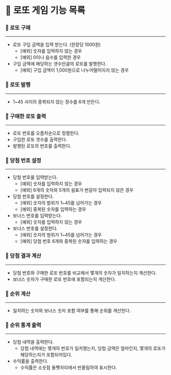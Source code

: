 # 🎱 로또 게임 기능 목록

### 📌 로또 구매

---
- 로또 구입 금액을 입력 받는다. (한장당 1000원)
  - [예외] 숫자를 입력하지 않는 경우
  - [예외] 0이나 음수를 입력한 경우
- 구입 금액에 해당하는 갯수만큼의 로또를 발행한다.
  - [예외] 구입 금액이 1,000원으로 나누어떨어지지 않는 경우

### 📌 로또 발행

---
- 1~45 사이의 중복되지 않는 정수를 6개 만든다.

### 📌 구매한 로또 출력

---
- 로또 번호를 오름차순으로 정렬한다.
- 구입한 로또 갯수를 출력한다.
- 발행된 로또의 번호를 출력한다.

### 📌 당첨 번호 설정

---
- 당첨 번호를 입력받는다.
  - [예외] 숫자를 입력하지 않는 경우
  - [예외] 6개의 숫자와 5개의 쉼표가 번갈아 입력되지 않은 경우
- 당첨 번호를 설정한다.
  - [예외] 숫자의 범위가 1~45를 넘어가는 경우
  - [예외] 중복된 숫자를 입력하는 경우
- 보너스 번호를 입력받는다.
  - [예외] 숫자를 입력하지 않는 경우
- 보너스 번호를 설정한다.
  - [예외] 숫자의 범위가 1~45를 넘어가는 경우
  - [예외] 당첨 번호 6개와 중복된 숫자를 입력하는 경우

### 📌 당첨 결과 계산

---
- 당첨 번호와 구매한 로또 번호를 비교해서 몇개의 숫자가 일치하는지 계산한다.
- 보너스 숫자가 구매한 로또 번호에 포함되는지 계산한다.

### 📌 순위 계산

---
- 일치하는 숫자와 보너스 숫자 포함 여부를 통해 순위를 계산한다.

### 📌 순위 통계 출력

---
- 당첨 내역을 출력한다.
  - 당첨 내역에는 몇개의 번호가 일치했는지, 당첨 금액은 얼마인지, 몇개의 로또가 해당하는지가 포함되어있다.
- 수익률을 출력한다.
  - 수익률은 소숫점 둘쨋자리에서 반올림하여 표시한다.